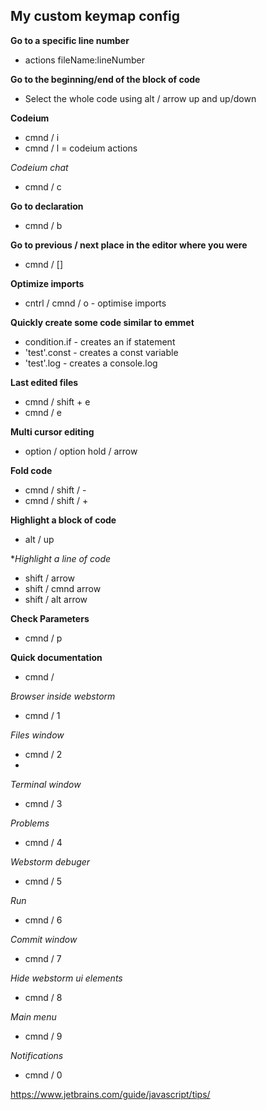 ## My custom keymap config

**Go to a specific line number**
- actions fileName:lineNumber

**Go to the beginning/end of the block of code**
- Select the whole code using alt / arrow up and up/down

**Codeium** 
- cmnd / i
- cmnd / l = codeium actions

*Codeium chat*
- cmnd / c

**Go to declaration**
- cmnd / b  

**Go to previous / next place in the editor where you were**
- cmnd / [] 

**Optimize imports**
- cntrl / cmnd / o - optimise imports

**Quickly create some code similar to emmet**
- condition.if - creates an if statement
- 'test'.const - creates a const variable
- 'test'.log - creates a console.log


**Last edited files**
- cmnd / shift + e
- cmnd / e


**Multi cursor editing**
- option / option hold / arrow

**Fold code**
- cmnd / shift / -
- cmnd / shift / +

**Highlight a block of code**
- alt / up

**Highlight a line of code*
- shift / arrow 
- shift / cmnd arrow
- shift / alt arrow

**Check Parameters**
- cmnd / p

**Quick documentation**
- cmnd /


*Browser inside webstorm*
- cmnd / 1

*Files window*
- cmnd / 2
- 
*Terminal window*
- cmnd / 3

*Problems*
- cmnd / 4

*Webstorm debuger*
- cmnd / 5

*Run*
- cmnd / 6

*Commit window*
- cmnd / 7

*Hide webstorm ui elements*
- cmnd / 8

*Main menu*
- cmnd / 9

*Notifications*
- cmnd / 0



https://www.jetbrains.com/guide/javascript/tips/
